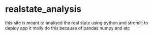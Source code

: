 # realstate_analysis
this site is meant to analised the real state using python and stremlit to deploy app it maily do this because of pandas numpy and etc
